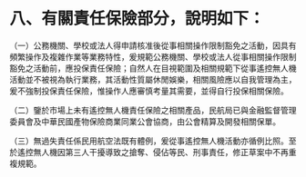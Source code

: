 八、有關責任保險部分，說明如下：
===
（一）公務機關、學校或法人得申請核准後從事相關操作限制豁免之活動，因具有頻繁操作及複雜作業等業務特性，爰規範公務機關、學校或法人從事相關操作限制豁免之活動前，應投保責任保險；自然人在目視範圍及相關規範下從事遙控無人機活動並不被視為執行業務，其活動性質屬休閒娛樂，相關風險應以自我管理為主，爰不強制投保責任保險，惟操作人應審慎考量其需要，並得自行投保相關保險。

（二）鑒於市場上未有遙控無人機責任保險之相關產品，民航局已與金融監督管理委員會及中華民國產物保險商業同業公會協商，由公會精算及開發相關保單。

（三）無過失責任係民用航空法既有體例，爰從事遙控無人機活動亦循例比照。至於遙控無人機因第三人干擾導致之搶奪、侵佔等民、刑事責任，修正草案中不再重複規範。

